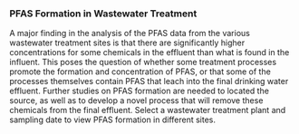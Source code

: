 

### PFAS Formation in Wastewater Treatment

A major finding in the analysis of the PFAS data from the various wastewater treatment sites is that there are significantly higher concentrations for some chemicals in the effluent than what is found in the influent. This poses the question of whether some treatment processes promote the formation and concentration of PFAS, or that some of the processes themselves contain PFAS that leach into the final drinking water effluent. Further studies on PFAS formation are needed to located the source, as well as to develop a novel process that will remove these chemicals from the final effluent. Select a wastewater treatment plant and sampling date to view PFAS formation in different sites. 